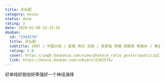 ```yaml
---
title: 天仙配
category: movie
status: done
rating: 3
date: 2020-02-08 22:25:52
douban:
  id: "2342574"
  title: 天仙配
  subtitle: 2007 / 中国大陆 / 爱情 奇幻 古装 / 吴家骀 李建 胡南亭 杨善朴 / 黄圣依 杨子
  rating: 5.8
  cover: https://img9.doubanio.com/view/photo/m_ratio_poster/public/p2374996504.jpg
  link: https://movie.douban.com/subject/2342574/
---
```


好单纯好脱俗好牵强好一个神话演绎